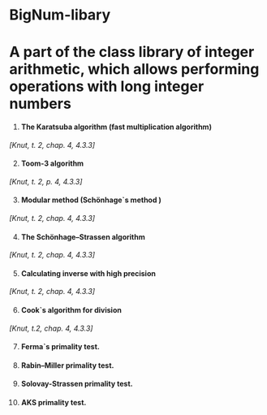 # BigNum-libary
# A part of the class library of integer arithmetic, which allows performing operations with long integer numbers

1. ####	The Karatsuba algorithm (fast multiplication algorithm) 

*[Knut, t. 2, chap. 4, 4.3.3]*

2. ####	Toom-3 algorithm 

*[Knut, t. 2, p. 4, 4.3.3]*

3. #### Modular method (Schönhage`s method ) 
*[Knut, t. 2, chap. 4, 4.3.3]*

4.	#### The Schönhage–Strassen algorithm 

*[Knut, t. 2, chap. 4, 4.3.3]*

5.	#### Calculating inverse with high precision

*[Knut, t. 2, chap. 4, 4.3.3]*

6. ####	Cook`s algorithm for division

*[Knut, t.2, chap. 4, 4.3.3]*

7. ####	Ferma`s primality test. 
8. #### Rabin–Miller primality test. 
9.	#### Solovay-Strassen primality test. 
10. ####	AKS primality test.


